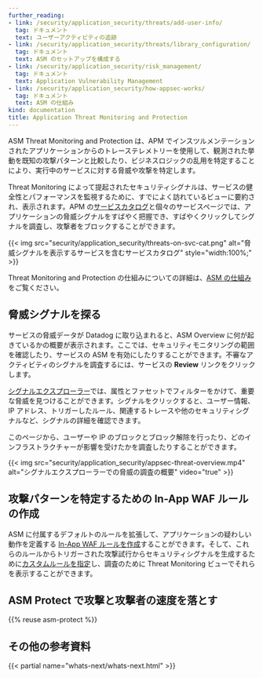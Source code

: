 ```yaml
---
further_reading:
- link: /security/application_security/threats/add-user-info/
  tag: ドキュメント
  text: ユーザーアクティビティの追跡
- link: /security/application_security/threats/library_configuration/
  tag: ドキュメント
  text: ASM のセットアップを構成する
- link: /security/application_security/risk_management/
  tag: ドキュメント
  text: Application Vulnerability Management
- link: /security/application_security/how-appsec-works/
  tag: ドキュメント
  text: ASM の仕組み
kind: documentation
title: Application Threat Monitoring and Protection
---
```


ASM Threat Monitoring and Protection は、APM でインスツルメンテーションされたアプリケーションからのトレーステレメトリーを使用して、観測された挙動を既知の攻撃パターンと比較したり、ビジネスロジックの乱用を特定することにより、実行中のサービスに対する脅威や攻撃を特定します。

Threat Monitoring によって提起されたセキュリティシグナルは、サービスの健全性とパフォーマンスを監視するために、すでによく訪れているビューに要約され、表示されます。APM の[サービスカタログ][1]と個々のサービスページでは、アプリケーションの脅威シグナルをすばやく把握でき、すばやくクリックしてシグナルを調査し、攻撃者をブロックすることができます。

{{< img src="security/application_security/threats-on-svc-cat.png" alt="脅威シグナルを表示するサービスを含むサービスカタログ" style="width:100%;" >}}

Threat Monitoring and Protection の仕組みについての詳細は、[ASM の仕組み][4]をご覧ください。


## 脅威シグナルを探る

サービスの脅威データが Datadog に取り込まれると、ASM Overview に何が起きているかの概要が表示されます。ここでは、セキュリティモニタリングの範囲を確認したり、サービスの ASM を有効にしたりすることができます。不審なアクティビティのシグナルを調査するには、サービスの **Review** リンクをクリックします。

[シグナルエクスプローラー][2]では、属性とファセットでフィルターをかけて、重要な脅威を見つけることができます。シグナルをクリックすると、ユーザー情報、IP アドレス、トリガーしたルール、関連するトレースや他のセキュリティシグナルなど、シグナルの詳細を確認できます。

このページから、ユーザーや IP のブロックとブロック解除を行ったり、どのインフラストラクチャーが影響を受けたかを調査したりすることができます。

{{< img src="security/application_security/appsec-threat-overview.mp4" alt="シグナルエクスプローラーでの脅威の調査の概要" video="true" >}}


## 攻撃パターンを特定するための In-App WAF ルールの作成

ASM に付属するデフォルトのルールを拡張して、アプリケーションの疑わしい動作を定義する [In-App WAF ルールを作成][5]することができます。そして、これらのルールからトリガーされた攻撃試行からセキュリティシグナルを生成するために[カスタムルールを指定][6]し、調査のために Threat Monitoring ビューでそれらを表示することができます。

## ASM Protect で攻撃と攻撃者の速度を落とす

{{% reuse asm-protect %}}

## その他の参考資料

{{< partial name="whats-next/whats-next.html" >}}

[1]: https://app.datadoghq.com/services?lens=Security
[2]: /ja/security/explorer
[4]: /ja/security/application_security/how-appsec-works/
[5]: /ja/security/application_security/threats/inapp_waf_rules/
[6]: /ja/security/application_security/threats/custom_rules/
